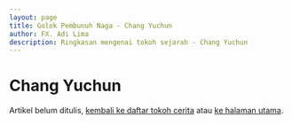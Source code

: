 ```yaml
---
layout: page
title: Golok Pembunuh Naga - Chang Yuchun
author: FX. Adi Lima
description: Ringkasan mengenai tokoh sejarah - Chang Yuchun
---
```


# Chang Yuchun

Artikel belum ditulis, [kembali ke daftar tokoh cerita](/parts/people) atau [ke halaman utama](/).

